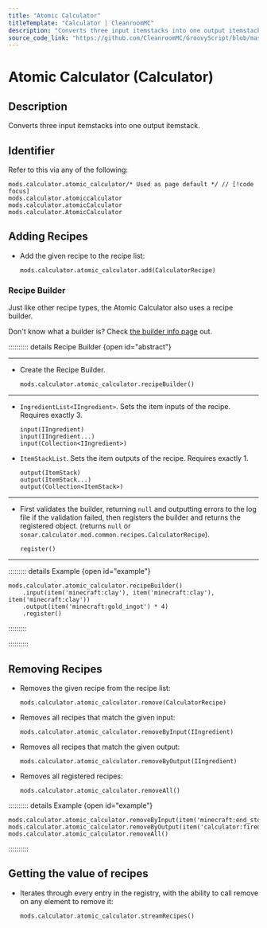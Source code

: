 ```yaml
---
title: "Atomic Calculator"
titleTemplate: "Calculator | CleanroomMC"
description: "Converts three input itemstacks into one output itemstack."
source_code_link: "https://github.com/CleanroomMC/GroovyScript/blob/master/src/main/java/com/cleanroommc/groovyscript/compat/mods/calculator/AtomicCalculator.java"
---
```


# Atomic Calculator (Calculator)

## Description

Converts three input itemstacks into one output itemstack.

## Identifier

Refer to this via any of the following:

```groovy:no-line-numbers {1}
mods.calculator.atomic_calculator/* Used as page default */ // [!code focus]
mods.calculator.atomiccalculator
mods.calculator.atomicCalculator
mods.calculator.AtomicCalculator
```


## Adding Recipes

- Add the given recipe to the recipe list:

    ```groovy:no-line-numbers
    mods.calculator.atomic_calculator.add(CalculatorRecipe)
    ```


### Recipe Builder

Just like other recipe types, the Atomic Calculator also uses a recipe builder.

Don't know what a builder is? Check [the builder info page](../../getting_started/builder.md) out.

:::::::::: details Recipe Builder {open id="abstract"}

---

- Create the Recipe Builder.

    ```groovy:no-line-numbers
    mods.calculator.atomic_calculator.recipeBuilder()
    ```

---

- `IngredientList<IIngredient>`. Sets the item inputs of the recipe. Requires exactly 3.

    ```groovy:no-line-numbers
    input(IIngredient)
    input(IIngredient...)
    input(Collection<IIngredient>)
    ```

- `ItemStackList`. Sets the item outputs of the recipe. Requires exactly 1.

    ```groovy:no-line-numbers
    output(ItemStack)
    output(ItemStack...)
    output(Collection<ItemStack>)
    ```

---

- First validates the builder, returning `null` and outputting errors to the log file if the validation failed, then registers the builder and returns the registered object. (returns `null` or `sonar.calculator.mod.common.recipes.CalculatorRecipe`).

    ```groovy:no-line-numbers
    register()
    ```

---

::::::::: details Example {open id="example"}
```groovy:no-line-numbers
mods.calculator.atomic_calculator.recipeBuilder()
    .input(item('minecraft:clay'), item('minecraft:clay'), item('minecraft:clay'))
    .output(item('minecraft:gold_ingot') * 4)
    .register()
```

:::::::::

::::::::::

## Removing Recipes

- Removes the given recipe from the recipe list:

    ```groovy:no-line-numbers
    mods.calculator.atomic_calculator.remove(CalculatorRecipe)
    ```

- Removes all recipes that match the given input:

    ```groovy:no-line-numbers
    mods.calculator.atomic_calculator.removeByInput(IIngredient)
    ```

- Removes all recipes that match the given output:

    ```groovy:no-line-numbers
    mods.calculator.atomic_calculator.removeByOutput(IIngredient)
    ```

- Removes all registered recipes:

    ```groovy:no-line-numbers
    mods.calculator.atomic_calculator.removeAll()
    ```

:::::::::: details Example {open id="example"}
```groovy:no-line-numbers
mods.calculator.atomic_calculator.removeByInput(item('minecraft:end_stone'))
mods.calculator.atomic_calculator.removeByOutput(item('calculator:firediamond'))
mods.calculator.atomic_calculator.removeAll()
```

::::::::::

## Getting the value of recipes

- Iterates through every entry in the registry, with the ability to call remove on any element to remove it:

    ```groovy:no-line-numbers
    mods.calculator.atomic_calculator.streamRecipes()
    ```
